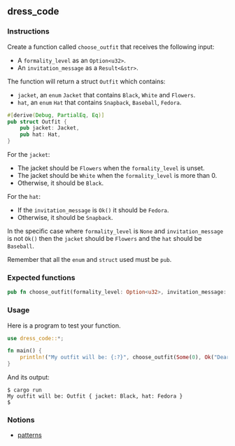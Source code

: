 ## dress_code

### Instructions

Create a function called `choose_outfit` that receives the following input:

- A `formality_level` as an `Option<u32>`.
- An `invitation_message` as a `Result<&str>`.

The function will return a struct `Outfit` which contains:

- `jacket`, an `enum` `Jacket` that contains `Black`, `White` and `Flowers`.
- `hat`, an `enum` `Hat` that contains `Snapback`, `Baseball`, `Fedora`.

```rust
#[derive(Debug, PartialEq, Eq)]
pub struct Outfit {
    pub jacket: Jacket,
    pub hat: Hat,
}
```

For the `jacket`:

- The jacket should be `Flowers` when the `formality_level` is unset.
- The jacket should be `White` when the `formality_level` is more than 0.
- Otherwise, it should be `Black`.

For the `hat`:

- If the `invitation_message` is `Ok()` it should be `Fedora`.
- Otherwise, it should be `Snapback`.

In the specific case where `formality_level` is `None` and `invitation_message`
is not `Ok()` then the `jacket` should be `Flowers` and the `hat` should be `Baseball`.

Remember that all the `enum` and `struct` used must be `pub`.

### Expected functions

```rust
pub fn choose_outfit(formality_level: Option<u32>, invitation_message: Result<&str, &str>) -> Outfit {}
```

### Usage

Here is a program to test your function.

```rust
use dress_code::*;

fn main() {
    println!("My outfit will be: {:?}", choose_outfit(Some(0), Ok("Dear friend, ...")));
}
```

And its output:

```console
$ cargo run
My outfit will be: Outfit { jacket: Black, hat: Fedora }
$
```

### Notions

- [patterns](https://doc.rust-lang.org/book/ch18-00-patterns.html)
